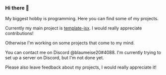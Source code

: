 ### Hi there 👋

My biggest hobby is programming. Here you can find some of my projects.

Currently my main project is [template-jsx](https://github.com/blaumeise20/template-jsx). I would really appreciate contributions!

Otherwise I'm working on some projects that come to my mind.

You can contact me on Discord @blaumeise20#4088. I'm currently trying to set up a server on Discord, but I'm not done yet.

Please also leave feedback about my projects, I would really appreciate it!
